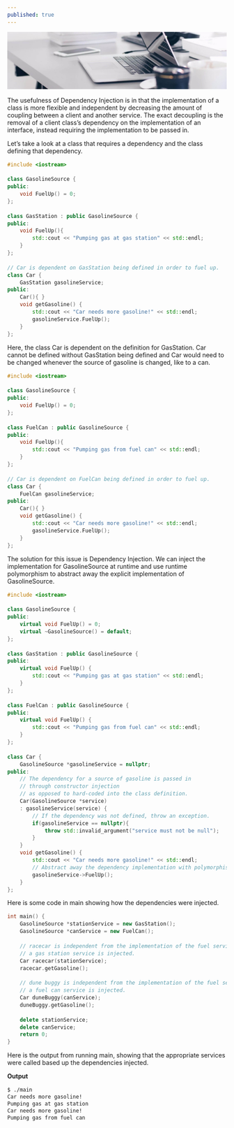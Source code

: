 ```yaml
---
published: true
---
```

[![Benjamin Bannekat ](https://raw.githubusercontent.com/hamid-abbaszadeh/hamid-abbaszadeh.github.io/master/images/post1.jpg)](https://hamid-abbaszadeh.github.io/Trees-Algorithm/)

The usefulness of Dependency Injection is in that the implementation of a class is more flexible and independent by decreasing the amount of coupling between a client and another service. The exact decoupling is the removal of a client class’s dependency on the implementation of an interface, instead requiring the implementation to be passed in.

Let’s take a look at a class that requires a dependency and the class defining that dependency.

```cpp
#include <iostream>

class GasolineSource {
public:
    void FuelUp() = 0;
};

class GasStation : public GasolineSource {
public:
    void FuelUp(){
        std::cout << "Pumping gas at gas station" << std::endl;
    }
};

// Car is dependent on GasStation being defined in order to fuel up.
class Car {
    GasStation gasolineService;
public:
    Car(){ }
    void getGasoline() {
        std::cout << "Car needs more gasoline!" << std::endl;
        gasolineService.FuelUp();
    }
};
```

Here, the class Car is dependent on the definition for GasStation. Car cannot be defined without GasStation being defined and Car would need to be changed whenever the source of gasoline is changed, like to a can.

```cpp
#include <iostream>

class GasolineSource {
public:
    void FuelUp() = 0;
};

class FuelCan : public GasolineSource {
public:
    void FuelUp(){
        std::cout << "Pumping gas from fuel can" << std::endl;
    }
};

// Car is dependent on FuelCan being defined in order to fuel up.
class Car {
    FuelCan gasolineService;
public:
    Car(){ }
    void getGasoline() {
        std::cout << "Car needs more gasoline!" << std::endl;
        gasolineService.FuelUp();
    }
};
```
The solution for this issue is Dependency Injection. We can inject the implementation for GasolineSource at runtime and use runtime polymorphism to abstract away the explicit implementation of GasolineSource.

```cpp
#include <iostream>

class GasolineSource {
public:
    virtual void FuelUp() = 0;
    virtual ~GasolineSource() = default;
};

class GasStation : public GasolineSource {
public:
    virtual void FuelUp() {
        std::cout << "Pumping gas at gas station" << std::endl;
    }
};

class FuelCan : public GasolineSource {
public:
    virtual void FuelUp() {
        std::cout << "Pumping gas from fuel can" << std::endl;
    }
};

class Car {
    GasolineSource *gasolineService = nullptr;
public:
    // The dependency for a source of gasoline is passed in
    // through constructor injection
    // as opposed to hard-coded into the class definition.
    Car(GasolineSource *service)
    : gasolineService(service) {
        // If the dependency was not defined, throw an exception.
        if(gasolineService == nullptr){
            throw std::invalid_argument("service must not be null");
        }
    }
    void getGasoline() {
        std::cout << "Car needs more gasoline!" << std::endl;
        // Abstract away the dependency implementation with polymorphism.
        gasolineService->FuelUp();
    }
};
```

Here is some code in main showing how the dependencies were injected.

```cpp
int main() {
    GasolineSource *stationService = new GasStation();
    GasolineSource *canService = new FuelCan();

    // racecar is independent from the implementation of the fuel service.
    // a gas station service is injected.
    Car racecar(stationService);
    racecar.getGasoline();

    // dune buggy is independent from the implementation of the fuel service.
    // a fuel can service is injected.
    Car duneBuggy(canService);
    duneBuggy.getGasoline();

    delete stationService;
    delete canService;
    return 0;
}
```
Here is the output from running main, showing that the appropriate services were called based up the dependencies injected.

**Output**
```
$ ./main
Car needs more gasoline!
Pumping gas at gas station
Car needs more gasoline!
Pumping gas from fuel can
```






